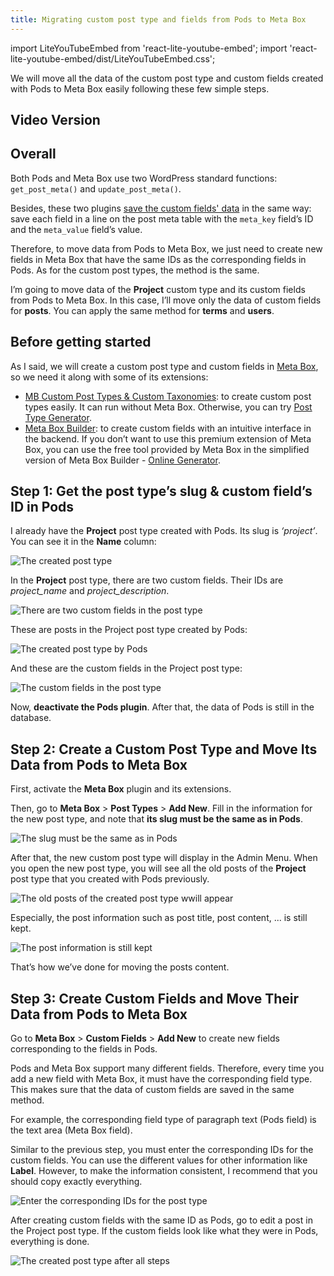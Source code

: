 ```yaml
---
title: Migrating custom post type and fields from Pods to Meta Box
---
```

import LiteYouTubeEmbed from 'react-lite-youtube-embed';
import 'react-lite-youtube-embed/dist/LiteYouTubeEmbed.css';

We will move all the data of the custom post type and custom fields created with Pods to Meta Box easily following these few simple steps.

## Video Version

<LiteYouTubeEmbed id='iYGAXypM_c0' />

## Overall

Both Pods and Meta Box use two WordPress standard functions: `get_post_meta()` and `update_post_meta()`. 

Besides, these two plugins [save the custom fields' data](https://docs.metabox.io/database/) in the same way: save each field in a line on the post meta table with the `meta_key` field’s ID and the `meta_value` field’s value. 

Therefore, to move data from Pods to Meta Box, we just need to create new fields in Meta Box that have the same IDs as the corresponding fields in Pods. As for the custom post types, the method is the same.

I’m going to move data of the **Project** custom type and its custom fields from Pods to Meta Box. In this case, I’ll move only the data of custom fields for **posts**. You can apply the same method for **terms** and **users**.

## Before getting started

As I said, we will create a custom post type and custom fields in [Meta Box](https://wordpress.org/plugins/meta-box/), so we need it along with some of its extensions:

* [MB Custom Post Types & Custom Taxonomies](https://metabox.io/plugins/custom-post-type/): to create custom post types easily. It can run without Meta Box. Otherwise, you can try [Post Type Generator](https://metabox.io/post-type-generator/).
* [Meta Box Builder](https://metabox.io/plugins/meta-box-builder/): to create custom fields with an intuitive interface in the backend. If you don’t want to use this premium extension of Meta Box, you can use the free tool provided by Meta Box in the simplified version of Meta Box Builder - [Online Generator](https://metabox.io/online-generator/).

## Step 1: Get the post type’s slug & custom field’s ID in Pods

I already have the **Project** post type created with Pods. Its slug is _‘project’_. You can see it in the **Name** column:

![The created post type](https://i.imgur.com/0WjFgSH.png)

In the **Project** post type, there are two custom fields. Their IDs are _project_name_ and _project_description_.

![There are two custom fields in the post type](https://i.imgur.com/rC4Syns.png)

These are posts in the Project post type created by Pods:

![The created post type by Pods](https://i.imgur.com/rIp1QNp.png)

And these are the custom fields in the Project post type:

![The custom fields in the post type](https://i.imgur.com/WVdDK9B.png)

Now, **deactivate the Pods plugin**. After that, the data of Pods is still in the database.

## Step 2: Create a Custom Post Type and Move Its Data from Pods to Meta Box

First, activate the **Meta Box** plugin and its extensions.

Then, go to **Meta Box** > **Post Types** > **Add New**. Fill in the information for the new post type, and note that **its slug must be the same as in Pods**.

![The slug must be the same as in Pods](https://i.imgur.com/Oj8lhml.png)

After that, the new custom post type will display in the Admin Menu. When you open the new post type, you will see all the old posts of the **Project** post type that you created with Pods previously.

![The old posts of the created post type wwill appear](https://i.imgur.com/rIp1QNp.png)

Especially, the post information such as post title, post content, ... is still kept.

![The post information is still kept](https://i.imgur.com/Cgq5FzX.png)

That’s how we’ve done for moving the posts content.

## Step 3: Create Custom Fields and Move Their Data from Pods to Meta Box

Go to **Meta Box** > **Custom Fields** > **Add New** to create new fields corresponding to the fields in Pods.

Pods and Meta Box support many different fields. Therefore, every time you add a new field with Meta Box, it must have the corresponding field type. This makes sure that the data of custom fields are saved in the same method.

For example, the corresponding field type of paragraph text (Pods field) is the text area (Meta Box field).

Similar to the previous step, you must enter the corresponding IDs for the custom fields. You can use the different values for other information like **Label**. However, to make the information consistent, I recommend that you should copy exactly everything.

![Enter the corresponding IDs for the post type](https://i.imgur.com/m6f27vU.png)

After creating custom fields with the same ID as Pods, go to edit a post in the Project post type. If the custom fields look like what they were in Pods, everything is done.

![The created post type after all steps](https://i.imgur.com/JRBMlce.png)

